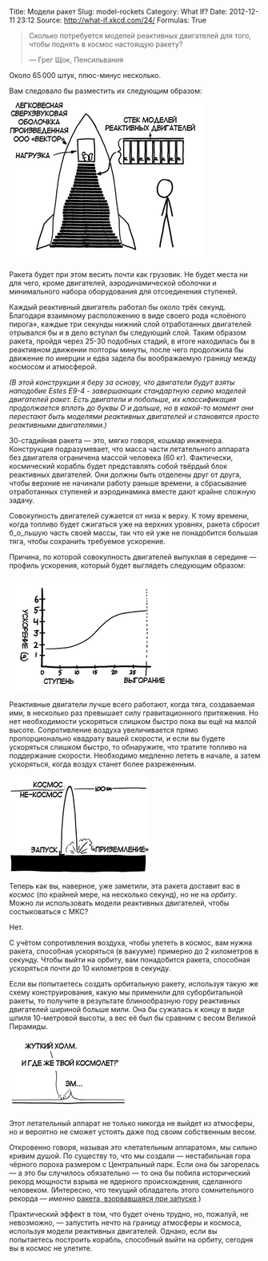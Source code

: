 Title: Модели ракет
Slug: model-rockets
Category: What If?
Date: 2012-12-11 23:12
Source: http://what-if.xkcd.com/24/
Formulas: True

> Сколько потребуется моделей реактивных двигателей для того, чтобы поднять в космос настоящую ракету?
>
> — Грег Щок, Пенсильвания

Около 65&thinsp;000 штук, плюс-минус несколько.

Вам следовало бы разместить их следующим образом:

![](/uploads/024-model-rockets/model_suborbital_ru.png "связка моделей реактивных двигателей, упакованных в оболочку ракеты")

Ракета будет при этом весить почти как грузовик. Не будет места ни для чего, кроме двигателей, аэродинамической оболочки и минимального набора оборудования для отсоединения ступеней.

Каждый реактивный двигатель работал бы около трёх секунд. Благодаря взаимному расположению в виде своего рода «слоёного пирога», каждые три секунды нижний слой отработанных двигателей отрывался бы и в дело вступал бы следующий слой. Таким образом ракета, пройдя через 25-30 подобных стадий, в итоге находилась бы в реактивном движении полторы минуты, после чего продолжила бы движение по инерции и едва задела бы воображаемую границу между космосом и атмосферой.

_(В этой конструкции я беру за основу, что двигатели будут взяты наподобие Estes E9-4 - завершающих стандартную серию моделей двигателей ракет. Есть двигатели и побольше, их классификация продолжается вплоть до буквы О и дальше, но в какой-то момент они перестают быть моделями реактивных двигателей и становятся просто реактивными двигателями.)_

30-стадийная ракета — это, мягко говоря, кошмар инженера. Конструкция подразумевает, что масса части летательного аппарата без двигателя ограничена массой человека (60 кг). Фактически, космический корабль будет представлять собой твёрдый блок реактивных двигателей. Они должны быть отделены друг от друга, чтобы верхние не начинали работу раньше времени, а сбрасывание отработанных ступеней и аэродинамика вместе дают крайне сложную задачу.

Совокупность двигателей сужается от низа к верху. К тому времени, когда топливо будет сжигаться уже на верхних уровнях, ракета сбросит б_о_льшую часть своей массы, так что ей уже не понадобится большая тяга, чтобы сохранить требуемое ускорение.

Причина, по которой совокупность двигателей выпуклая в середине — профиль ускорения, который будет выглядеть следующим образом:

![](/uploads/024-model-rockets/model_acceleration_ru.png "кривая, показывающая ускорение, которое начинается с маленького и становится большим примерно на полпути")

Реактивные двигатели лучше всего работают, когда тяга, создаваемая ими, в несколько раз превышает силу гравитационного притяжения. Но нет необходимости ускоряться слишком быстро пока вы ещё на малой высоте. Сопротивление воздуха увеличивается прямо пропорционально квадрату вашей скорости, и если вы будете ускоряться слишком быстро, то обнаружите, что тратите топливо на поддержание скорости. Необходимо медленно лететь в начале, а затем ускоряться, когда воздух станет более разреженным.

![](/uploads/024-model-rockets/model_space_ru.png "ракета летит из не-космоса в космос, обратно в не-космос. затем мощно приземляется.")

Теперь как вы, наверное, уже заметили, эта ракета доставит вас в _космос_ (по крайней мере, на несколько секунд), но не на _орбиту_. Можно ли использовать модели реактивных двигателей, чтобы состыковаться с МКС?

Нет.

С учётом сопротивления воздуха, чтобы улететь в космос, вам нужна ракета, способная ускоряться (в вакууме) примерно до 2 километров в секунду. Чтобы выйти на орбиту, вам понадобится ракета, способная ускоряться почти до 10 километров в секунду.

Если вы попытаетесь создать орбитальную ракету, используя такую же схему конструирования, какую мы применили для суборбитальной ракеты, то получите в результате блинообразную гору реактивных двигателей шириной больше мили. Она бы сужалась к концу в виде шпиля 10-метровой высоты, а вес её был бы сравним с весом Великой Пирамиды.

![](/uploads/024-model-rockets/model_pyramid_ru.png "ЭТО твой корабль? ... нам нужна акула побольше.")

Этот летательный аппарат не только никогда не выйдет из атмосферы, но и вероятно не сможет устоять даже под своим собственным весом.

Откровенно говоря, называя _это_ «летательным аппаратом», мы сильно кривим душой. По существу то, что мы создали — нестабильная гора чёрного пороха размером с Центральный парк. Если она бы загорелась — а это бы случилось обязательно — то она бы побила исторический рекорд мощности взрыва не ядерного происхождения, сделанного человеком. (Интересно, что текущий обладатель этого сомнительного рекорда — _именно_ [ракета, взорвавшаяся при запуске](http://www.youtube.com/watch?v=m79UO4HOQmc).)

Практический эффект в том, что будет очень трудно, но, пожалуй, не невозможно, — запустить нечто на границу атмосферы и космоса, используя модели реактивных двигателей. Однако, если вы попытаетесь построить корабль, способный выйти на орбиту, сегодня вы в космос не улетите.
